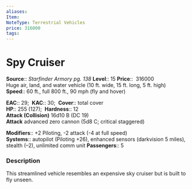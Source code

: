 ```yaml
---
aliases: 
Item:
NoteType: Terrestrial Vehicles
price: 316000
tags: 
---
```


# Spy Cruiser

**Source**:: _Starfinder Armory pg. 138_
**Level**:: 15
**Price**::  316000  
Huge air, land, and water vehicle (10 ft. wide, 15 ft. long, 5 ft. high)  
**Speed**:: 60 ft., full 800 ft., 90 mph (fly and hover)  

**EAC**:: 29; 
**KAC**:: 30; 
**Cover**:: total cover  
**HP**:: 255 (127); 
**Hardness**:: 12  
**Attack (Collision)** 16d10 B (DC 19)  
**Attack** advanced zero cannon (5d8 C; critical staggered)  

**Modifiers**:: +2 Piloting, -2 attack (-4 at full speed)  
**Systems**:: autopilot (Piloting +26), enhanced sensors (darkvision 5 miles), stealth (–2), unlimited comm unit
**Passengers**:: 5  

### Description

This streamlined vehicle resembles an expensive sky cruiser but is built to fly unseen.

